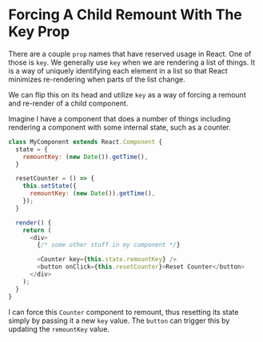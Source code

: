 # Forcing A Child Remount With The Key Prop

There are a couple `prop` names that have reserved usage in React. One of
those is `key`. We generally use `key` when we are rendering a list of
things. It is a way of uniquely identifying each element in a list so that
React minimizes re-rendering when parts of the list change.

We can flip this on its head and utilize `key` as a way of forcing a remount
and re-render of a child component.

Imagine I have a component that does a number of things including rendering
a component with some internal state, such as a counter.

```javascript
class MyComponent extends React.Component {
  state = {
    remountKey: (new Date()).getTime(),
  }

  resetCounter = () => {
    this.setState({
      remountKey: (new Date()).getTime(),
    });
  }

  render() {
    return (
      <div>
        {/* some other stuff in my component */}

        <Counter key={this.state.remountKey} />
        <button onClick={this.resetCounter}>Reset Counter</button>
      </div>
    );
  }
}
```

I can force this `Counter` component to remount, thus resetting its state
simply by passing it a new `key` value. The `button` can trigger this by
updating the `remountKey` value.
